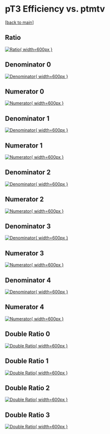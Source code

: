 # pT3 Efficiency vs. ptmtv

[[back to main](./)]



## Ratio

[![Ratio](../mtv/var/pT3_base_211_-1_eff_ptmtv.png){ width=600px }](../mtv/var/pT3_base_211_-1_eff_ptmtv.pdf)

## Denominator 0

[![Denominator](../mtv/den/pT3_base_211_-1_eff_ptmtv_den0.png){ width=600px }](../mtv/den/pT3_base_211_-1_eff_ptmtv_den0.pdf)

## Numerator 0

[![Numerator](../mtv/num/pT3_base_211_-1_eff_ptmtv_num0.png){ width=600px }](../mtv/num/pT3_base_211_-1_eff_ptmtv_num0.pdf)

## Denominator 1

[![Denominator](../mtv/den/pT3_base_211_-1_eff_ptmtv_den1.png){ width=600px }](../mtv/den/pT3_base_211_-1_eff_ptmtv_den1.pdf)

## Numerator 1

[![Numerator](../mtv/num/pT3_base_211_-1_eff_ptmtv_num1.png){ width=600px }](../mtv/num/pT3_base_211_-1_eff_ptmtv_num1.pdf)

## Denominator 2

[![Denominator](../mtv/den/pT3_base_211_-1_eff_ptmtv_den2.png){ width=600px }](../mtv/den/pT3_base_211_-1_eff_ptmtv_den2.pdf)

## Numerator 2

[![Numerator](../mtv/num/pT3_base_211_-1_eff_ptmtv_num2.png){ width=600px }](../mtv/num/pT3_base_211_-1_eff_ptmtv_num2.pdf)

## Denominator 3

[![Denominator](../mtv/den/pT3_base_211_-1_eff_ptmtv_den3.png){ width=600px }](../mtv/den/pT3_base_211_-1_eff_ptmtv_den3.pdf)

## Numerator 3

[![Numerator](../mtv/num/pT3_base_211_-1_eff_ptmtv_num3.png){ width=600px }](../mtv/num/pT3_base_211_-1_eff_ptmtv_num3.pdf)

## Denominator 4

[![Denominator](../mtv/den/pT3_base_211_-1_eff_ptmtv_den4.png){ width=600px }](../mtv/den/pT3_base_211_-1_eff_ptmtv_den4.pdf)

## Numerator 4

[![Numerator](../mtv/num/pT3_base_211_-1_eff_ptmtv_num4.png){ width=600px }](../mtv/num/pT3_base_211_-1_eff_ptmtv_num4.pdf)

## Double Ratio 0

[![Double Ratio](../mtv/ratio/pT3_base_211_-1_eff_ptmtv_ratio0.png){ width=600px }](../mtv/ratio/pT3_base_211_-1_eff_ptmtv_ratio0.pdf)

## Double Ratio 1

[![Double Ratio](../mtv/ratio/pT3_base_211_-1_eff_ptmtv_ratio1.png){ width=600px }](../mtv/ratio/pT3_base_211_-1_eff_ptmtv_ratio1.pdf)

## Double Ratio 2

[![Double Ratio](../mtv/ratio/pT3_base_211_-1_eff_ptmtv_ratio2.png){ width=600px }](../mtv/ratio/pT3_base_211_-1_eff_ptmtv_ratio2.pdf)

## Double Ratio 3

[![Double Ratio](../mtv/ratio/pT3_base_211_-1_eff_ptmtv_ratio3.png){ width=600px }](../mtv/ratio/pT3_base_211_-1_eff_ptmtv_ratio3.pdf)

